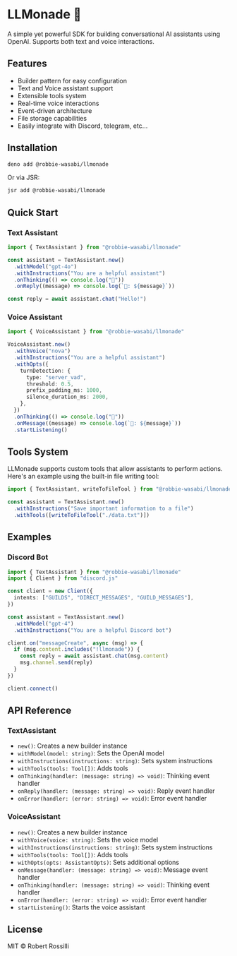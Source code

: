# LLMonade 🍋

A simple yet powerful SDK for building conversational AI assistants using
OpenAI. Supports both text and voice interactions.

## Features

- Builder pattern for easy configuration
- Text and Voice assistant support
- Extensible tools system
- Real-time voice interactions
- Event-driven architecture
- File storage capabilities
- Easily integrate with Discord, telegram, etc...

## Installation

```bash
deno add @robbie-wasabi/llmonade
```

Or via JSR:

```bash
jsr add @robbie-wasabi/llmonade
```

## Quick Start

### Text Assistant

```typescript
import { TextAssistant } from "@robbie-wasabi/llmonade"

const assistant = TextAssistant.new()
  .withModel("gpt-4o")
  .withInstructions("You are a helpful assistant")
  .onThinking(() => console.log("🤔"))
  .onReply((message) => console.log(`🤖: ${message}`))

const reply = await assistant.chat("Hello!")
```

### Voice Assistant

```typescript
import { VoiceAssistant } from "@robbie-wasabi/llmonade"

VoiceAssistant.new()
  .withVoice("nova")
  .withInstructions("You are a helpful assistant")
  .withOpts({
    turnDetection: {
      type: "server_vad",
      threshold: 0.5,
      prefix_padding_ms: 1000,
      silence_duration_ms: 2000,
    },
  })
  .onThinking(() => console.log("🤔"))
  .onMessage((message) => console.log(`🤖: ${message}`))
  .startListening()
```

## Tools System

LLMonade supports custom tools that allow assistants to perform actions. Here's
an example using the built-in file writing tool:

```typescript
import { TextAssistant, writeToFileTool } from "@robbie-wasabi/llmonade"

const assistant = TextAssistant.new()
  .withInstructions("Save important information to a file")
  .withTools([writeToFileTool("./data.txt")])
```

## Examples

### Discord Bot

```typescript
import { TextAssistant } from "@robbie-wasabi/llmonade"
import { Client } from "discord.js"

const client = new Client({
  intents: ["GUILDS", "DIRECT_MESSAGES", "GUILD_MESSAGES"],
})

const assistant = TextAssistant.new()
  .withModel("gpt-4")
  .withInstructions("You are a helpful Discord bot")

client.on("messageCreate", async (msg) => {
  if (msg.content.includes("!llmonade")) {
    const reply = await assistant.chat(msg.content)
    msg.channel.send(reply)
  }
})

client.connect()
```

## API Reference

### TextAssistant

- `new()`: Creates a new builder instance
- `withModel(model: string)`: Sets the OpenAI model
- `withInstructions(instructions: string)`: Sets system instructions
- `withTools(tools: Tool[])`: Adds tools
- `onThinking(handler: (message: string) => void)`: Thinking event handler
- `onReply(handler: (message: string) => void)`: Reply event handler
- `onError(handler: (error: string) => void)`: Error event handler

### VoiceAssistant

- `new()`: Creates a new builder instance
- `withVoice(voice: string)`: Sets the voice model
- `withInstructions(instructions: string)`: Sets system instructions
- `withTools(tools: Tool[])`: Adds tools
- `withOpts(opts: AssistantOpts)`: Sets additional options
- `onMessage(handler: (message: string) => void)`: Message event handler
- `onThinking(handler: (message: string) => void)`: Thinking event handler
- `onError(handler: (error: string) => void)`: Error event handler
- `startListening()`: Starts the voice assistant

## License

MIT © Robert Rossilli
